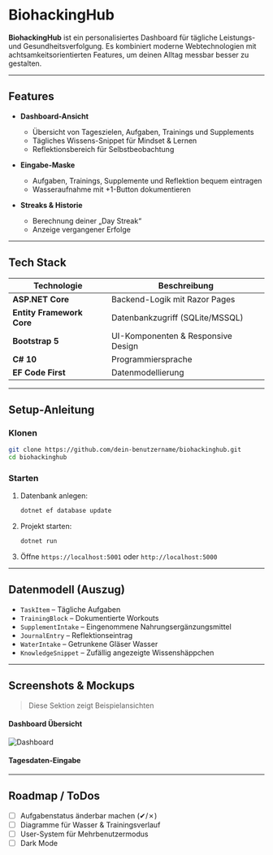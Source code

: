 # BiohackingHub

**BiohackingHub** ist ein personalisiertes Dashboard für tägliche Leistungs- und Gesundheitsverfolgung. Es kombiniert moderne Webtechnologien mit achtsamkeitsorientierten Features, um deinen Alltag messbar besser zu gestalten.

---

## Features

- **Dashboard-Ansicht**
  - Übersicht von Tageszielen, Aufgaben, Trainings und Supplements
  - Tägliches Wissens-Snippet für Mindset & Lernen
  - Reflektionsbereich für Selbstbeobachtung

- **Eingabe-Maske**
  - Aufgaben, Trainings, Supplemente und Reflektion bequem eintragen
  - Wasseraufnahme mit +1-Button dokumentieren

- **Streaks & Historie**
  - Berechnung deiner „Day Streak“
  - Anzeige vergangener Erfolge

---

## Tech Stack

| Technologie       | Beschreibung                           |
|------------------|----------------------------------------|
| **ASP.NET Core** | Backend-Logik mit Razor Pages          |
| **Entity Framework Core** | Datenbankzugriff (SQLite/MSSQL)     |
| **Bootstrap 5**  | UI-Komponenten & Responsive Design     |
| **C# 10**        | Programmiersprache                     |
| **EF Code First**| Datenmodellierung                     |

---

## Setup-Anleitung

### Klonen
```bash
git clone https://github.com/dein-benutzername/biohackinghub.git
cd biohackinghub
````

### Starten

1. Datenbank anlegen:

   ```bash
   dotnet ef database update
   ```

2. Projekt starten:

   ```bash
   dotnet run
   ```

3. Öffne `https://localhost:5001` oder `http://localhost:5000`

---

## Datenmodell (Auszug)

* `TaskItem` – Tägliche Aufgaben
* `TrainingBlock` – Dokumentierte Workouts
* `SupplementIntake` – Eingenommene Nahrungsergänzungsmittel
* `JournalEntry` – Reflektionseintrag
* `WaterIntake` – Getrunkene Gläser Wasser
* `KnowledgeSnippet` – Zufällig angezeigte Wissenshäppchen

---

## Screenshots & Mockups
> Diese Sektion zeigt Beispielansichten

#### Dashboard Übersicht
![Dashboard](assets/images/screenshots/Dashboard_XD.png)

#### Tagesdaten-Eingabe

---

## Roadmap / ToDos

* [ ] Aufgabenstatus änderbar machen (✔/✗)
* [ ] Diagramme für Wasser & Trainingsverlauf
* [ ] User-System für Mehrbenutzermodus
* [ ] Dark Mode

```

